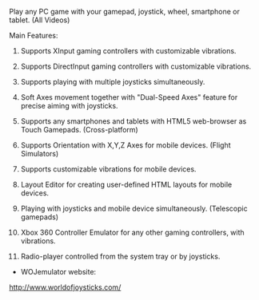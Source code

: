 Play any PC game with your gamepad, joystick, wheel, smartphone or tablet.  (All Videos)

Main Features:

1. Supports XInput gaming controllers with customizable vibrations.

2. Supports DirectInput gaming controllers with customizable vibrations.

3. Supports playing with multiple joysticks simultaneously.

4. Soft Axes movement together with "Dual-Speed Axes" feature for precise aiming with joysticks.

5. Supports any smartphones and tablets with HTML5 web-browser as Touch Gamepads. (Cross-platform)

6. Supports Orientation with X,Y,Z Axes for mobile devices. (Flight Simulators)

7. Supports customizable vibrations for mobile devices.

8. Layout Editor for creating user-defined HTML layouts for mobile devices.

9. Playing with joysticks and mobile device simultaneously. (Telescopic gamepads)

10. Xbox 360 Controller Emulator for any other gaming controllers, with vibrations.

11. Radio-player controlled from the system tray or by joysticks.

* WOJemulator website:

http://www.worldofjoysticks.com/
